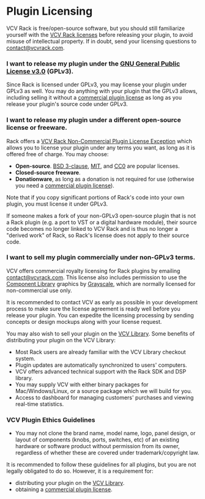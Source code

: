 # Plugin Licensing

VCV Rack is free/open-source software, but you should still familiarize yourself with the [VCV Rack licenses](https://github.com/VCVRack/Rack/blob/v1/LICENSE.md) before releasing your plugin, to avoid misuse of intellectual property. If in doubt, send your licensing questions to [contact@vcvrack.com](mailto:contact@vcvrack.com).

### I want to release my plugin under the [GNU General Public License v3.0](https://www.gnu.org/licenses/gpl-3.0.en.html) (GPLv3).

Since Rack is licensed under GPLv3, you may license your plugin under GPLv3 as well.
You may do anything with your plugin that the GPLv3 allows, including selling it without a [commercial plugin license](#i-want-to-sell-my-plugin-commercially-under-non-gplv3-terms) as long as you release your plugin's source code under GPLv3.

### I want to release my plugin under a different open-source license or freeware.

Rack offers a [VCV Rack Non-Commercial Plugin License Exception](https://github.com/VCVRack/Rack/blob/v1/LICENSE.md) which allows you to license your plugin under any terms you want, as long as it is offered free of charge.
You may choose:
- **Open-source**. [BSD 3-clause](https://opensource.org/licenses/BSD-3-Clause), [MIT](https://opensource.org/licenses/MIT), and [CC0](https://creativecommons.org/publicdomain/zero/1.0/) are popular licenses.
- **Closed-source freeware**.
- **Donationware**, as long as a donation is not required for use (otherwise you need a [commercial plugin license](#i-want-to-sell-my-plugin-commercially-under-non-gplv3-terms)).

Note that if you copy significant portions of Rack's code into your own plugin, you must license it under GPLv3.

If someone makes a fork of your non-GPLv3 open-source plugin that is not a Rack plugin (e.g. a port to VST or a digital hardware module), their source code becomes no longer linked to VCV Rack and is thus no longer a "derived work" of Rack, so Rack's license does not apply to their source code.

### I want to sell my plugin commercially under non-GPLv3 terms.

VCV offers commercial royalty licensing for Rack plugins by emailing [contact@vcvrack.com](mailto:contact@vcvrack.com).
This license also includes permission to use the [Component Library](https://github.com/VCVRack/Rack/blob/v1/include/componentlibrary.hpp) graphics by [Grayscale](https://grayscale.info/), which are normally licensed for non-commercial use only.

It is recommended to contact VCV as early as possible in your development process to make sure the license agreement is ready well before you release your plugin.
You can expedite the licensing processing by sending concepts or design mockups along with your license request.

You may also wish to sell your plugin on the [VCV Library](https://vcvrack.com/plugins.html).
Some benefits of distributing your plugin on the VCV Library:
- Most Rack users are already familiar with the VCV Library checkout system.
- Plugin updates are automatically synchronized to users' computers.
- VCV offers advanced technical support with the Rack SDK and DSP library.
- You may supply VCV with either binary packages for Mac/Windows/Linux, or a source package which we will build for you.
- Access to dashboard for managing customers' purchases and viewing real-time statistics.

### VCV Plugin Ethics Guidelines

- You may not clone the brand name, model name, logo, panel design, or layout of components (knobs, ports, switches, etc) of an existing hardware or software product without permission from its owner, regardless of whether these are covered under trademark/copyright law.

It is recommended to follow these guidelines for all plugins, but you are not legally obligated to do so.
However, it is a requirement for:
- distributing your plugin on the [VCV Library](https://vcvrack.com/plugins.html).
- obtaining a [commercial plugin license](#i-want-to-sell-my-plugin-commercially-under-non-gplv3-terms).
